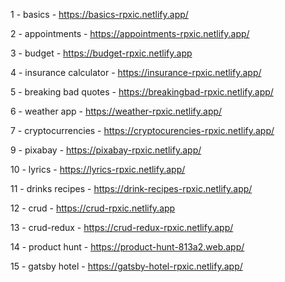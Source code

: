 1 - basics - https://basics-rpxic.netlify.app/

2 - appointments - https://appointments-rpxic.netlify.app/

3 - budget - https://budget-rpxic.netlify.app

4 - insurance calculator - https://insurance-rpxic.netlify.app/

5 - breaking bad quotes - https://breakingbad-rpxic.netlify.app/

6 - weather app - https://weather-rpxic.netlify.app/

7 - cryptocurrencies - https://cryptocurencies-rpxic.netlify.app/

9 - pixabay - https://pixabay-rpxic.netlify.app/

10 - lyrics - https://lyrics-rpxic.netlify.app/

11 - drinks recipes - https://drink-recipes-rpxic.netlify.app/

12 - crud - https://crud-rpxic.netlify.app

13 - crud-redux - https://crud-redux-rpxic.netlify.app/

14 - product hunt - https://product-hunt-813a2.web.app/

15 - gatsby hotel - https://gatsby-hotel-rpxic.netlify.app/
